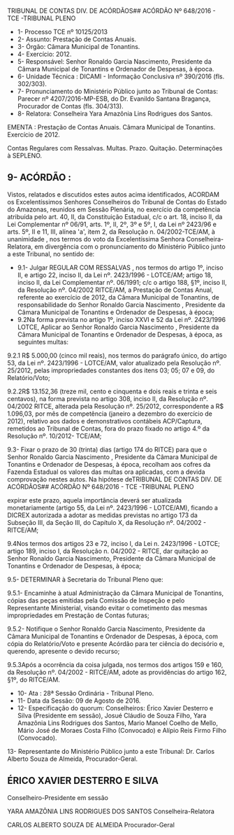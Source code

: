 TRIBUNAL DE CONTAS DIV. DE ACÓRDÃOS## ACÓRDÃO Nº 648/2016 - TCE -TRIBUNAL PLENO

- 1- Processo TCE nº 10125/2013
- 2- Assunto: Prestação de Contas Anuais.
- 3- Órgão: Câmara Municipal de Tonantins.
- 4- Exercício: 2012.
- 5- Responsável: Senhor Ronaldo  Garcia Nascimento, Presidente da Câmara Municipal de Tonantins e Ordenador de Despesas, à época.
- 6- Unidade Técnica : DICAMI - Informação Conclusiva nº 390/2016 (fls. 302/303).
- 7-  Pronunciamento  do Ministério Público  junto  ao Tribunal  de Contas: Parecer  nº 4207/2016-MP-ESB,  do  Dr.  Evanildo  Santana  Bragança,  Procurador  de  Contas  (fls. 304/313).
- 8- Relatora: Conselheira Yara Amazônia Lins Rodrigues dos Santos.

EMENTA :  Prestação  de  Contas  Anuais.  Câmara Municipal de Tonantins. Exercício de 2012.

Contas  Regulares  com  Ressalvas.  Multas.  Prazo. Quitação. Determinações à SEPLENO.

## 9- ACÓRDÃO :

Vistos, relatados e discutidos estes autos acima identificados, ACORDAM os Excelentíssimos Senhores Conselheiros do Tribunal de Contas do Estado do Amazonas, reunidos em Sessão Plenária, no exercício da competência atribuída pelo art. 40,  II, da Constituição Estadual, c/c o art. 18, inciso II, da Lei Complementar nº 06/91, arts. 1º, II, 2º, 3º e 5º,  I,  da  Lei  nº  2423/96 e arts. 5º,  II e  11,  III,  alínea  'a',  item  2,  da  Resolução n. 04/2002-TCE/AM, à  unanimidade , nos  termos  do  voto  da  Excelentíssima  Senhora Conselheira-Relatora, em divergência com o pronunciamento do Ministério Público junto a este Tribunal, no sentido de:

- 9.1- Julgar REGULAR COM RESSALVAS , nos termos do artigo 1º, inciso II, e  artigo  22,  inciso  II,  da  Lei  nº.  2423/1996  -  LOTCE/AM;  artigo  18,  inciso  II,  da  Lei Complementar nº. 06/1991; c/c o artigo 188, §1º, inciso II, da Resolução nº. 04/2002  RITCE/AM,  a  Prestação  de  Contas  Anual,  referente  ao  exercício  de  2012,  da  Câmara Municipal  de  Tonantins,  de  responsabilidade  do  Senhor Ronaldo  Garcia  Nascimento , Presidente da Câmara Municipal de Tonantins e Ordenador de Despesas, à época;
- 9.2Na forma prevista no artigo 1º, inciso XXVI e 52 da Lei nº. 2423/1996  LOTCE, Aplicar ao  Senhor Ronaldo  Garcia  Nascimento , Presidente  da  Câmara Municipal de Tonantins e Ordenador de Despesas, à época, as seguintes multas:

9.2.1 R$ 5.000,00 (cinco mil reais), nos termos do parágrafo único, do artigo  53,  da  Lei  nº.  2423/1996 -  LOTCE/AM,  valor  atualizado  pela  Resolução  nº. 25/2012, pelas impropriedades constantes dos itens 03; 05; 07 e 09, do Relatório/Voto;

9.2.2R$ 13.152,36 (treze mil, cento e cinquenta e dois reais e trinta e seis centavos),  na  forma  prevista  no  artigo  308,  inciso  II,  da  Resolução  nº.  04/2002  RITCE, alterada pela Resolução nº. 25/2012, correspondente a R$ 1.096,03, por mês de competência (janeiro a dezembro do exercício de 2012), relativo aos dados e demonstrativos contábeis ACP/Captura, remetidos ao Tribunal de Contas, fora do prazo fixado no artigo 4.º da Resolução nº. 10/2012- TCE/AM;

9.3- Fixar o prazo de 30 (trinta) dias (artigo 174 do RITCE) para que o Senhor Ronaldo  Garcia Nascimento , Presidente da Câmara  Municipal de Tonantins e Ordenador de Despesas, à época, recolham aos cofres da Fazenda Estadual os valores das  multas  ora  aplicadas,  com  a  devida  comprovação  nestes  autos.  Na  hipótese  deTRIBUNAL DE CONTAS DIV. DE ACÓRDÃOS## ACÓRDÃO Nº 648/2016 - TCE -TRIBUNAL PLENO

expirar este prazo, aquela importância deverá ser atualizada monetariamente (artigo 55, da Lei nº. 2423/1996 - LOTCE/AM), ficando a DICREX autorizada a adotar as medidas previstas no artigo 173 da Subseção III, da Seção  III, do Capítulo X, da Resolução nº. 04/2002 - RITCE/AM;

9.4Nos termos dos artigos 23 e 72, inciso I, da Lei n. 2423/1996 - LOTCE; artigo 189, inciso I, da Resolução n. 04/2002 - RITCE, dar quitação ao Senhor Ronaldo Garcia  Nascimento,  Presidente  da  Câmara  Municipal  de  Tonantins  e  Ordenador  de Despesas, à época;

9.5- DETERMINAR à Secretaria do Tribunal Pleno que:

9.5.1-  Encaminhe à  atual Administração  da  Câmara  Municipal  de Tonantins, cópias das peças emitidas pela Comissão de Inspeção e pelo Representante Ministerial, visando evitar o cometimento das mesmas impropriedades em Prestação de Contas futuras;

9.5.2-  Notifique o  Senhor  Ronaldo  Garcia  Nascimento,  Presidente  da Câmara  Municipal  de  Tonantins  e  Ordenador  de  Despesas,  à  época,  com  cópia  do Relatório/Voto e presente Acórdão para ter ciência do decisório e, querendo, apresente o devido recurso;

9.5.3Após a ocorrência da coisa julgada, nos termos dos artigos 159 e 160, da Resolução nº. 04/2002 - RITCE/AM, adote as providências do artigo 162, §1º, do RITCE/AM.

- 10- Ata : 28ª Sessão Ordinária - Tribunal Pleno.
- 11- Data da Sessão: 09 de Agosto de 2016.
- 12- Especificação do quorum: Conselheiros: Érico Xavier Desterro e Silva (Presidente em sessão), Josué Cláudio de Souza Filho, Yara Amazônia Lins Rodrigues dos Santos, Mario Manoel Coelho de Mello, Mário José de Moraes Costa Filho (Convocado) e Alípio Reis Firmo Filho (Convocado).

13-  Representante  do  Ministério  Público  junto  a  este Tribunal: Dr. Carlos  Alberto Souza de Almeida, Procurador-Geral.

## ÉRICO XAVIER DESTERRO E SILVA

Conselheiro-Presidente em sessão

YARA AMAZÔNIA LINS RODRIGUES DOS SANTOS Conselheira-Relatora

CARLOS ALBERTO SOUZA DE ALMEIDA Procurador-Geral